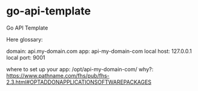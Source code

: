 # go-api-template
Go API Template

Here glossary:

domain: api.my-domain.com
app: api-my-domain-com
local host: 127.0.0.1
local port: 9001

where to set up your app: /opt/api-my-domain-com/
why?: https://www.pathname.com/fhs/pub/fhs-2.3.html#OPTADDONAPPLICATIONSOFTWAREPACKAGES
